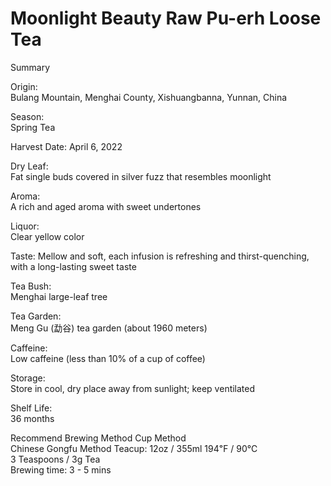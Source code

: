 # Moonlight Beauty Raw Pu-erh Loose Tea  
Summary

Origin: 	
Bulang Mountain, Menghai County, Xishuangbanna, Yunnan, China

Season: 	
Spring Tea

Harvest Date:
April 6, 2022

Dry Leaf:  	
Fat single buds covered in silver fuzz that resembles moonlight

Aroma:  	
A rich and aged aroma with sweet undertones

Liquor:  	
Clear yellow color

Taste: 
Mellow and soft, each infusion is refreshing and thirst-quenching, with a long-lasting sweet taste

Tea Bush: 	
Menghai large-leaf tree

Tea Garden: 	
Meng Gu (勐谷) tea garden (about 1960 meters)

Caffeine: 	
Low caffeine (less than 10% of a cup of coffee)

Storage: 	
Store in cool, dry place away from sunlight; keep ventilated  

Shelf Life: 	
36 months

Recommend Brewing Method
Cup Method		
Chinese Gongfu Method
Teacup: 12oz / 355ml 
194℉ / 90℃  
3 Teaspoons / 3g Tea  
Brewing time: 3 - 5 mins  